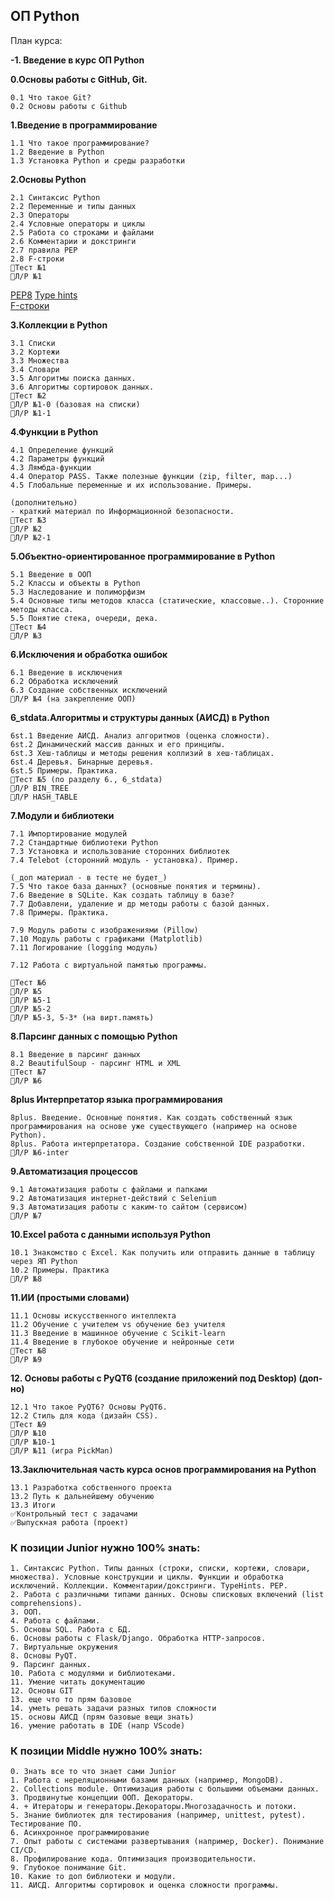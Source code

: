 ## ОП Python
План курса:

**-1. Введение в курс ОП Python**

**0.Основы работы с GitHub, Git.**

    0.1 Что такое Git?
    0.2 Основы работы с Github
    
**1.Введение в программирование**
    
    1.1 Что такое программирование?
    1.2 Введение в Python
    1.3 Установка Python и среды разработки

**2.Основы Python**

    2.1 Синтаксис Python
    2.2 Переменные и типы данных
    2.3 Операторы
    2.4 Условные операторы и циклы
    2.5 Работа со строками и файлами
    2.6 Комментарии и докстринги
    2.7 правила PEP
    2.8 F-строки
    🔻Тест №1
    🔹Л/Р №1

[PEP8](https://peps.python.org/pep-0008/)
[Type hints](https://docs.python.org/3/library/typing.html)  
[F-строки](https://docs.python.org/3/reference/lexical_analysis.html#f-strings)

**3.Коллекции в Python**

    3.1 Списки
    3.2 Кортежи
    3.3 Множества
    3.4 Словари
    3.5 Алгоритмы поиска данных.
    3.6 Алгоритмы сортировок данных.
    🔻Тест №2
    🔹Л/Р №1-0 (базовая на списки)
    🔹Л/Р №1-1
    
**4.Функции в Python**

    4.1 Определение функций
    4.2 Параметры функций
    4.3 Лямбда-функции
    4.4 Оператор PASS. Также полезные функции (zip, filter, map...)
    4.5 Глобальные переменные и их использование. Примеры.

    (дополнительно)
    - краткий материал по Информационной безопасности.
    🔻Тест №3
    🔹Л/Р №2
    🔹Л/Р №2-1

**5.Объектно-ориентированное программирование в Python**

    5.1 Введение в ООП
    5.2 Классы и объекты в Python
    5.3 Наследование и полиморфизм
    5.4 Основные типы методов класса (статические, классовые..). Сторонние методы класса.
    5.5 Понятие стека, очереди, дека.
    🔻Тест №4
    🔹Л/Р №3
    
**6.Исключения и обработка ошибок**

    6.1 Введение в исключения
    6.2 Обработка исключений
    6.3 Создание собственных исключений
    🔹Л/Р №4 (на закрепление ООП)

**6_stdata.Алгоритмы  и структуры данных (АИСД) в Python**

    6st.1 Введение АИСД. Анализ алгоритмов (оценка сложности).
    6st.2 Динамический массив данных и его принципы.
    6st.3 Хеш-таблицы и методы решения коллизий в хеш-таблицах.
    6st.4 Деревья. Бинарные деревья.
    6st.5 Примеры. Практика.
    🔻Тест №5 (по разделу 6., 6_stdata)
    🔹Л/Р BIN_TREE
    🔹Л/Р HASH_TABLE

**7.Модули и библиотеки**

    7.1 Импортирование модулей
    7.2 Стандартные библиотеки Python
    7.3 Установка и использование сторонних библиотек
    7.4 Telebot (сторонний модуль - установка). Пример.
    
    (_доп материал - в тесте не будет_)
    7.5 Что такое база данных? (основные понятия и термины).
    7.6 Введение в SQLite. Как создать таблицу в базе?
    7.7 Добавлени, удаление и др методы работы с базой данных.
    7.8 Примеры. Практика.

    7.9 Модуль работы с изображениями (Pillow)
    7.10 Модуль работы с графиками (Matplotlib)
    7.11 Логирование (logging модуль)

    7.12 Работа с виртуальной памятью программы.
    
    🔻Тест №6
    🔹Л/Р №5
    🔹Л/Р №5-1
    🔹Л/Р №5-2
    🔹Л/Р №5-3, 5-3* (на вирт.память)
    
**8.Парсинг данных с помощью Python**

    8.1 Введение в парсинг данных
    8.2 BeautifulSoup - парсинг HTML и XML
    🔻Тест №7
    🔹Л/Р №6
    
**8plus Интерпретатор языка программирования**

    8plus. Введение. Основные понятия. Как создать собственный язык программирования на основе уже существующего (например на основе Python).
    8plus. Работа интерпретатора. Создание собственной IDE разработки.
    🔹Л/Р №6-inter

**9.Автоматизация процессов**

    9.1 Автоматизация работы с файлами и папками
    9.2 Автоматизация интернет-действий с Selenium
    9.3 Автоматизация работы с каким-то сайтом (сервисом)
    🔹Л/Р №7
    
**10.Excel работа с данными используя Python**

    10.1 Знакомство с Excel. Как получить или отправить данные в таблицу через ЯП Python
    10.2 Примеры. Практика
    🔹Л/Р №8 
    
**11.ИИ (простыми словами)**
    
    11.1 Основы искусственного интеллекта
    11.2 Обучение с учителем vs обучение без учителя
    11.3 Введение в машинное обучение с Scikit-learn
    11.4 Введение в глубокое обучение и нейронные сети
    🔻Тест №8
    🔹Л/Р №9 

**12. Основы работы с PyQT6 (создание приложений под Desktop) (доп-но)**

    12.1 Что такое PyQT6? Основы PyQT6.
    12.2 Стиль для кода (дизайн CSS).
    🔻Тест №9
    🔹Л/Р №10
    🔹Л/Р №10-1
    🔹Л/Р №11 (игра PickMan)

**13.Заключительная часть курса основ программирования на Python**

    13.1 Разработка собственного проекта
    13.2 Путь к дальнейшему обучению
    13.3 Итоги
    ✅Контрольный тест с задачами
    ✅Выпускная работа (проект)

### К позиции Junior нужно 100% знать:
    1. Синтаксис Python. Типы данных (строки, списки, кортежи, словари, множества). Условные конструкции и циклы. Функции и обработка исключений. Коллекции. Комментарии/докстринги. TypeHints. PEP.
    2. Работа с различными типами данных. Основы списковых включений (list comprehensions).
    3. ООП.
    4. Работа с файлами.
    5. Основы SQL. Работа с БД.
    6. Основы работы с Flask/Django. Обработка HTTP-запросов.
    7. Виртуальные окружения
    8. Основы PyQT.
    9. Парсинг данных.
    10. Работа с модулями и библиотеками.
    11. Умение читать документацию
    12. Основы GIT
    13. еще что то прям базовое
    14. уметь решать задачи разных типов сложности
    15. основы АИСД (прям базовые вещи знать)
    16. умение работать в IDE (напр VScode)

### К позиции Middle нужно 100% знать:

    0. Знать все то что знает сами Junior
    1. Работа с нереляционными базами данных (например, MongoDB).
    2. Collections module. Оптимизация работы с большими объемами данных.
    3. Продвинутые концепции ООП. Декораторы.
    4. + Итераторы и генераторы.Декораторы.Многозадачность и потоки.
    5. Знание библиотек для тестирования (например, unittest, pytest). Тестирование ПО.
    6. Асинхронное программирование
    7. Опыт работы с системами развертывания (например, Docker). Понимание CI/CD.
    8. Профилирование кода. Оптимизация производительности.
    9. Глубокое понимание Git.
    10. Какие то доп библиотеки и модули.
    11. АИСД. Алгоритмы сортировок и оценка сложности программы.
